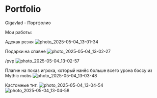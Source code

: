# Portfolio
Gigavlad - Портфолио

Мои работы:

Адская резня 
![photo_2025-05-04_13-01-34](https://github.com/user-attachments/assets/951530cd-40e4-44a2-9227-117e029f87a1)

Подарки на спавне 
![photo_2025-05-04_13-02-27](https://github.com/user-attachments/assets/2ce625db-6a62-4996-b415-4f41b096fb32)

/pvp 
![photo_2025-05-04_13-02-57](https://github.com/user-attachments/assets/35c6b3c7-a147-4cd3-ab87-2e140ab39408)

Плагин на показ игрока, который нанёс больше всего урона боссу из Mythic mobs 
![photo_2025-05-04_13-03-48](https://github.com/user-attachments/assets/66c59623-1fec-42f1-beb7-57a7ca2ae283)

Кастомные тнт.
![photo_2025-05-04_13-04-54](https://github.com/user-attachments/assets/29b86c64-97f5-4c9d-b611-6ad328ff932b)
![photo_2025-05-04_13-04-58](https://github.com/user-attachments/assets/62bbb1cb-05cf-493a-b937-ebbe3816134e)

